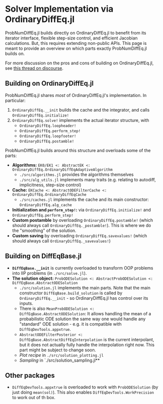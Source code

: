 # Solver Implementation via OrdinaryDiffEq.jl

ProbNumDiffEq.jl builds directly on OrdinaryDiffEq.jl to benefit from its iterator interface, flexible step-size control, and efficient Jacobian calculations.
But, this requires extending non-public APIs.
This page is meant to provide an overview on which parts exactly ProbNumDiffEq.jl builds on.

For more discussion on the pros and cons of building on OrdinaryDiffEq.jl, see
[this thread on discourse](https://discourse.julialang.org/t/building-on-ordinarydiffeq-jl-vs-diffeqbase-jl/85620/4).

## Building on OrdinaryDiffEq.jl

ProbNumDiffEq.jl shares *most* of OrdinaryDiffEq.jl's implementation.
In particular:
1. `OrdinaryDiffEq.__init` builds the cache and the integrator, and calls `OrdinaryDiffEq.initialize!`
2. `OrdinaryDiffEq.solve!` implements the actual iterator structure, with
   - `OrdinaryDiffEq.loopheader!`
   - `OrdinaryDiffEq.perform_step!`
   - `OrdinaryDiffEq.loopfooter!`
   - `OrdinaryDiffEq.postamble!`

ProbNumDiffEq.jl builds around this structure and overloads some of the parts:

- **Algorithms:** `EK0/EK1 <: AbstractEK <: OrdinaryDiffEq.OrdinaryDiffEqAdaptiveAlgorithm`
  - `./src/algorithms.jl` provides the algorithms themselves
  - `./src/alg_utils.jl` implements many traits (e.g. relating to autodiff, implicitness, step-size control)
- **Cache:** `EKCache <: AbstractODEFilterCache <: OrdinaryDiffEq.OrdinaryDiffEqCache`
  - `./src/caches.jl` implements the cache and its main constructor: `OrdinaryDiffEq.alg_cache`
- **Initialization and `perform_step!`:** via `OrdinaryDiffEq.initialize!` and `OrdinaryDiffEq.perform_step!`
- **Custom postamble** by overloading `OrdinaryDiffEq.postamble!` (which should always call `OrdinaryDiffEq._postamble!`).
  This is where we do the "smoothing" of the solution.
- **Custom saving** by overloading `OrdinaryDiffEq.savevalues!` (which should always call `OrdinaryDiffEq._savevalues!`)


## Building on DiffEqBase.jl

- **`DiffEqBase.__init`** is currently overloaded to transform OOP problems into IIP problems (in `./src/solve.jl`).
- **The solution object:** `ProbODESolution <: AbstractProbODESolution <: DiffEqBase.AbstractODESolution`
  - `./src/solution.jl` implements the main parts.
    Note that the main constructor `DiffEqBase.build_solution` is called by `OrdinaryDiffEq.__init` - so OrdinaryDiffEq.jl has control over its inputs.
  - There is also `MeanProbODESolution <: DiffEqBase.AbstractODESolution`: It allows handling the mean of a probabilistic ODE solution the same way one would handle any "standard" ODE solution - e.g. it is compatible with `DiffEqDevTools.appxtrue`.
  - `AbstractODEFilterPosterior <: DiffEqBase.AbstractDiffEqInterpolation` is the current interpolant, but it does not actually fully handle the interpolation right now. This part might be subject to change soon.
  - *Plot recipe* in `./src/solution_plotting.jl`
  - *Sampling* in `./src/solution_sampling.jl**

## Other packages
- `DiffEqDevTools.appxtrue` is overloaded to work with `ProbODESolution` (by just doing `mean(sol)`). This also enables `DiffEqDevTools.WorkPrecision` to work out of th box.
